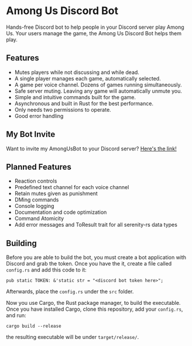 # Among Us Discord Bot

Hands-free Discord bot to help people in your Discord server play Among Us. Your users manage the game, the Among Us Discord Bot helps them play.

## Features

- Mutes players while not discussing and while dead.
- A single player manages each game, automatically selected.
- A game per voice channel. Dozens of games running simultaneously.
- Safe server muting. Leaving any game will automatically unmute you.
- Simple and intuitive commands built for the game.
- Asynchronous and built in Rust for the best performance.
- Only needs two permissions to operate.
- Good error handling

## My Bot Invite

Want to invite my AmongUsBot to your Discord server? [Here's the link!](https://discord.com/api/oauth2/authorize?client_id=754473493201944586&permissions=4196352&scope=bot)

## Planned Features

- Reaction controls
- Predefined text channel for each voice channel
- Retain mutes given as punishment
- DMing commands
- Console logging
- Documentation and code optimization
- Command Atomicity
- Add error messages and ToResult trait for all serenity-rs data types

## Building

Before you are able to build the bot, you must create a bot application with Discord and grab the token. Once you have the it, create a file called `config.rs` and add this code to it:

```
pub static TOKEN: &'static str = "<discord bot token here>";
```

Afterwards, place the `config.rs` under the `src` folder.

Now you use Cargo, the Rust package manager, to build the executable. Once you have installed Cargo, clone this repository, add your `config.rs`, and run:

```
cargo build --release
```

the resulting executable will be under `target/release/`.